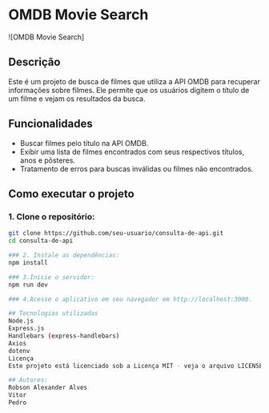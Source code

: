 # OMDB Movie Search

![OMDB Movie Search]

## Descrição

Este é um projeto de busca de filmes que utiliza a API OMDB para recuperar informações sobre filmes. Ele permite que os usuários digitem o título de um filme e vejam os resultados da busca.

## Funcionalidades

- Buscar filmes pelo título na API OMDB.
- Exibir uma lista de filmes encontrados com seus respectivos títulos, anos e pôsteres.
- Tratamento de erros para buscas inválidas ou filmes não encontrados.

## Como executar o projeto

### 1. Clone o repositório:

```bash
git clone https://github.com/seu-usuario/consulta-de-api.git
cd consulta-de-api

### 2. Instale as dependências:
npm install

### 3.Inicie o servidor:
npm run dev

### 4.Acesse o aplicativo em seu navegador em http://localhost:3000.

## Tecnologias utilizadas
Node.js
Express.js
Handlebars (express-handlebars)
Axios
dotenv
Licença
Este projeto está licenciado sob a Licença MIT - veja o arquivo LICENSE.md para mais detalhes.

## Autores:
Robson Alexander Alves
Vitor
Pedro


